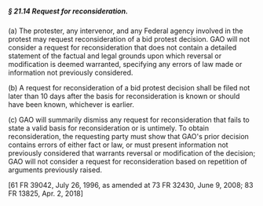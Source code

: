 ##### § 21.14 Request for reconsideration. #####

(a) The protester, any intervenor, and any Federal agency involved in the protest may request reconsideration of a bid protest decision. GAO will not consider a request for reconsideration that does not contain a detailed statement of the factual and legal grounds upon which reversal or modification is deemed warranted, specifying any errors of law made or information not previously considered.

(b) A request for reconsideration of a bid protest decision shall be filed not later than 10 days after the basis for reconsideration is known or should have been known, whichever is earlier.

(c) GAO will summarily dismiss any request for reconsideration that fails to state a valid basis for reconsideration or is untimely. To obtain reconsideration, the requesting party must show that GAO's prior decision contains errors of either fact or law, or must present information not previously considered that warrants reversal or modification of the decision; GAO will not consider a request for reconsideration based on repetition of arguments previously raised.

[61 FR 39042, July 26, 1996, as amended at 73 FR 32430, June 9, 2008; 83 FR 13825, Apr. 2, 2018]